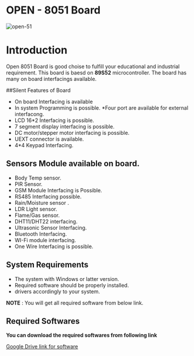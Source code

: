 # OPEN - 8051 Board
![open-51](https://user-images.githubusercontent.com/108651919/212265660-c796a6a7-6027-4cea-8b1c-a207faf6f21c.png)


# Introduction
Open 8051 Board is good choise to fulfill your educational and industrial requirement.
This board is baesd on **89S52** microcontroller.
The board has many on board interfacings available.

##Silent Features of Board
* On board Interfacing is available
* In system Programming is possible.
*Four port are available for external interfacong.
* LCD 16*2 Interfacing is possible.
* 7 segment display interfacing is possible.
* DC motor/stepper motor interfacing is possible.
* UEXT connector is available.
* 4*4 Keypad Interfacing.

## Sensors Module available on board.
* Body Temp sensor.
* PIR Sensor.
* GSM Module Interfacing is Possible.
* RS485 Interfacing possible.
* Rain/Moisture sensor .
* LDR Light sensor.
* Flame/Gas sensor.
* DHT11/DHT22 interfacing.
* Ultrasonic Sensor Interfacing.
* Bluetooth Interfacing.
* WI-Fi module interfacing.
* One Wire Interfacing is possible.


## **System Requirements**

* The system with Windows or latter version.
* Required software should be properly installed.
* drivers accordingly to your system.

**NOTE** :  You will get all required software from below link.

## Required Softwares
**You can download the required softwares from following link**

[Google Drive link for software](https://drive.google.com/drive/folders/1V8x7Ka2nBpdl4ACgt-lUTxmIR3zTtRGn?usp=share_link)


